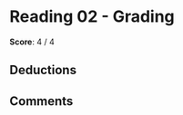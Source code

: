 Reading 02 - Grading
====================

**Score**: 4 / 4

Deductions
----------

Comments
--------
